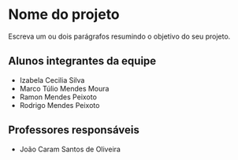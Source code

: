 # Nome do projeto
Escreva um ou dois parágrafos resumindo o objetivo do seu projeto.

## Alunos integrantes da equipe

* Izabela Cecilia Silva
* Marco Túlio Mendes Moura
* Ramon Mendes Peixoto
* Rodrigo Mendes Peixoto

## Professores responsáveis

* João Caram Santos de Oliveira

